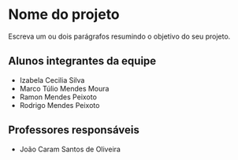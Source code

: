 # Nome do projeto
Escreva um ou dois parágrafos resumindo o objetivo do seu projeto.

## Alunos integrantes da equipe

* Izabela Cecilia Silva
* Marco Túlio Mendes Moura
* Ramon Mendes Peixoto
* Rodrigo Mendes Peixoto

## Professores responsáveis

* João Caram Santos de Oliveira

